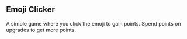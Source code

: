 ## Emoji Clicker ##

A simple game where you click the emoji to gain points. Spend points on upgrades to get more points.
